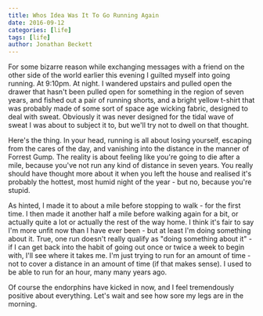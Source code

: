 ```yaml
---
title: Whos Idea Was It To Go Running Again 
date: 2016-09-12
categories: [life]
tags: [life]
author: Jonathan Beckett
---
```


For some bizarre reason while exchanging messages with a friend on the other side of the world earlier this evening I guilted myself into going running. At 9:10pm. At night. I wandered upstairs and pulled open the drawer that hasn't been pulled open for something in the region of seven years, and fished out a pair of running shorts, and a bright yellow t-shirt that was probably made of some sort of space age wicking fabric, designed to deal with sweat. Obviously it was never designed for the tidal wave of sweat I was about to subject it to, but we'll try not to dwell on that thought.

Here's the thing. In your head, running is all about losing yourself, escaping from the cares of the day, and vanishing into the distance in the manner of Forrest Gump. The reality is about feeling like you're going to die after a mile, because you've not run any kind of distance in seven years. You really should have thought more about it when you left the house and realised it's probably the hottest, most humid night of the year - but no, because you're stupid.

As hinted, I made it to about a mile before stopping to walk - for the first time. I then made it another half a mile before walking again for a bit, or actually quite a lot or actually the rest of the way home. I think it's fair to say I'm more unfit now than I have ever been - but at least I'm doing something about it. True, one run doesn't really qualify as "doing something about it" - if I can get back into the habit of going out once or twice a week to begin with, I'll see where it takes me. I'm just trying to run for an amount of time - not to cover a distance in an amount of time (if that makes sense). I used to be able to run for an hour, many many years ago.

Of course the endorphins have kicked in now, and I feel tremendously positive about everything. Let's wait and see how sore my legs are in the morning.